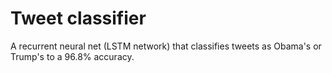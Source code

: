 # Tweet classifier

A recurrent neural net (LSTM network) that classifies tweets as Obama's or Trump's to a 96.8% accuracy.
